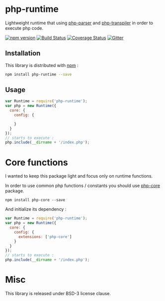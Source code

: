 # php-runtime

Lightweight runtime that using [php-parser](https://github.com/glayzzle/php-parser) and [php-transpiler](https://github.com/glayzzle/php-transpiler) in order to execute php code.

[![npm version](https://badge.fury.io/js/php-runtime.svg)](https://www.npmjs.com/package/php-runtime)
[![Build Status](https://travis-ci.org/glayzzle/php-runtime.svg?branch=master)](https://travis-ci.org/glayzzle/php-runtime)
[![Coverage Status](https://coveralls.io/repos/github/glayzzle/php-runtime/badge.svg?branch=master)](https://coveralls.io/github/glayzzle/php-runtime?branch=master)
[![Gitter](https://img.shields.io/badge/GITTER-join%20chat-green.svg)](https://gitter.im/glayzzle/Lobby)

Installation
------------

This library is distributed with [npm](https://www.npmjs.com/package/php-runtime) :

```sh
npm install php-runtime --save
```

Usage
-----

```js
var Runtime = require('php-runtime');
var php = new Runtime({
  core: {
    config: {

    }
  }
});
// starts to execute :
php.include(__dirname + '/index.php');
```

# Core functions

I wanted to keep this package light and focus only on runtime functions.

In order to use common php functions / constants you should use [php-core](https://github.com/glayzzle/php-core) package.

```
npm install php-core --save
```

And initialize its dependency :

```js
var Runtime = require('php-runtime');
var php = new Runtime({
  core: {
    config: {
      extensions: ['php-core']
    }
  }
});
// starts to execute :
php.include(__dirname + '/index.php');
```

# Misc

This library is released under BSD-3 license clause.
